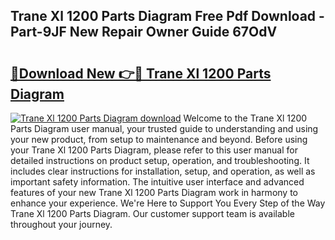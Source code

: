 ## Trane Xl 1200 Parts Diagram Free Pdf Download - Part-9JF New Repair Owner Guide 67OdV

# <h2><a href="http://dfqtdhq.blite.top/?on=Trane+Xl+1200+Parts+Diagram">🔗Download New 👉🔴 Trane Xl 1200 Parts Diagram</a></h2>

[![Trane Xl 1200 Parts Diagram download](https://i.imgur.com/lujVjoI.png)](http://dfqtdhq.blite.top/?on=Trane+Xl+1200+Parts+Diagram)
Welcome to the Trane Xl 1200 Parts Diagram user manual, your trusted guide to understanding and using your new product, from setup to maintenance and beyond. Before using your Trane Xl 1200 Parts Diagram, please refer to this user manual for detailed instructions on product setup, operation, and troubleshooting. It includes clear instructions for installation, setup, and operation, as well as important safety information. The intuitive user interface and advanced features of your new Trane Xl 1200 Parts Diagram work in harmony to enhance your experience. We're Here to Support You Every Step of the Way Trane Xl 1200 Parts Diagram. Our customer support team is available throughout your journey.
